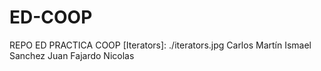 # ED-COOP
REPO ED PRACTICA COOP
[Iterators]: ./iterators.jpg
Carlos Martín
Ismael Sanchez
Juan Fajardo
Nicolas
